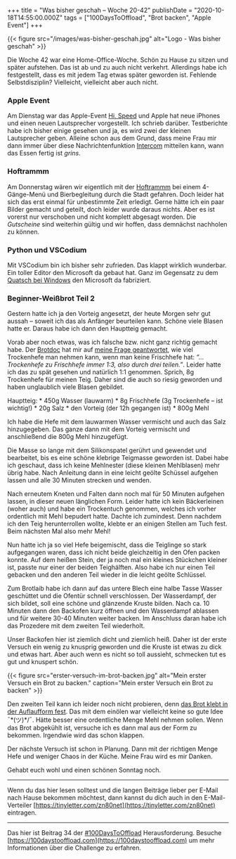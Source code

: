 +++
title = "Was bisher geschah – Woche 20-42"
publishDate = "2020-10-18T14:55:00.000Z"
tags = ["100DaysToOffload", "Brot backen", "Apple Event"]
+++

{{< figure src="/images/was-bisher-geschah.jpg" alt="Logo - Was bisher geschah" >}}

Die Woche 42 war eine Home-Office-Woche. Schön zu Hause zu sitzen und später aufstehen. Das ist ab und zu auch nicht verkehrt. Allerdings habe ich festgestellt, dass es mit jedem Tag etwas später geworden ist. Fehlende Selbstdisziplin? Vielleicht, vielleicht aber auch nicht.

<!--more-->

### Apple Event

Am Dienstag war das Apple-Event [Hi, Speed](/apple-event-hi-speed) und Apple hat neue iPhones und einen neuen Lautsprecher vorgestellt. Ich schrieb darüber. Testberichte habe ich bisher einige gesehen und ja, es wird zwei der kleinen Lautsprecher geben. Alleine schon aus dem Grund, dass meine Frau mir dann immer über diese Nachrichtenfunktion [Intercom](https://www.apple.com/de/search/Intercom?src=globalnav) mitteilen kann, wann das Essen fertig ist *grins*.

### Hoftrammm

Am Donnerstag wären wir eigentlich mit der [Hoftrammm](https://www.hoftrammm.nl/en) bei einem 4-Gänge-Menü und Bierbegleitung durch die Stadt gefahren. Doch leider hat sich das erst einmal für unbestimmte Zeit erledigt. Gerne hätte ich ein paar Bilder gemacht und geteilt, doch leider wurde daraus nichts. Aber es ist vorerst nur verschoben und nicht komplett abgesagt worden. Die *Gutscheine* sind weiterhin gültig und wir hoffen, dass demnächst nachholen zu können.

### Python und VSCodium

Mit VSCodium bin ich bisher sehr zufrieden. Das klappt wirklich wunderbar. Ein toller Editor den Microsoft da gebaut hat. Ganz im Gegensatz zu dem [Quatsch bei Windows](/2020/10/microsoft-windows-installation/) den Microsoft da fabriziert.

### Beginner-Weißbrot Teil 2

Gestern hatte ich ja den Vorteig angesetzt, der heute Morgen sehr gut aussah – soweit ich das als Anfänger beurteilen kann. Schöne viele Blasen hatte er. Daraus habe ich dann den Hauptteig gemacht.

Vorab aber noch etwas, was ich falsche bzw. nicht ganz richtig gemacht habe. Der [Brotdoc](https://brotdoc.com/2013/03/13/beginner-weisbrot/#comment-19695) hat mir auf [meine Frage geantwortet](https://brotdoc.com/2013/03/13/beginner-weisbrot/#comment-19694), wie viel Trockenhefe man nehmen kann, wenn man keine Frischhefe hat: *”... Trockenhefe zu Frischhefe immer 1:3, also durch drei teilen.”*. Leider hatte ich das zu spät gesehen und natürlich 1:1 genommen. Sprich, 8g Trockenhefe für meinen Teig. Daher sind die auch so riesig geworden und haben unglaublich viele Blasen gebildet.

Hauptteig: * 450g Wasser (lauwarm) * 8g Frischhefe (3g Trockenhefe – ist wichtig!) * 20g Salz * den Vorteig (der 12h gegangen ist) * 800g Mehl

Ich habe die Hefe mit dem lauwarmen Wasser vermischt und auch das Salz hinzugegeben. Das ganze dann mit dem Vorteig vermischt und anschließend die 800g Mehl hinzugefügt.

Die Masse so lange mit dem Silikonspatel gerührt und gewendet und bearbeitet, bis es eine schöne klebrige Teigmasse geworden ist. Dabei habe ich geschaut, dass ich keine Mehlnester (diese kleinen Mehlblasen) mehr übrig habe. Nach Anleitung dann in eine leicht geölte Schüssel aufgehen lassen und alle 30 Minuten strecken und wenden.

Nach erneutem Kneten und Falten dann noch mal für 50 Minuten aufgehen lassen, in dieser neuen länglichen Form. Leider hatte ich kein Bäckerleinen (woher auch) und habe ein Trockentuch genommen, welches ich vorher ordentlich mit Mehl bepudert hatte. Dachte ich zumindest. Denn nachdem ich den Teig herunterrollen wollte, klebte er an einigen Stellen am Tuch fest. Beim nächsten Mal also mehr Mehl!

Nun hatte ich ja so viel Hefe beigemischt, dass die Teiglinge so stark aufgegangen waren, dass ich nicht beide gleichzeitig in den Ofen packen konnte. Auf dem heißen Stein, der ja noch mal ein kleines Stückchen kleiner ist, passte nur einer der beiden Teighälften. Also habe ich nur einen Teil gebacken und den anderen Teil wieder in die leicht geölte Schlüssel.

Zum Brotlaib habe ich dann auf das untere Blech eine halbe Tasse Wasser geschüttet und die Ofentür schnell verschlossen. Der Wasserdampf, der sich bildet, soll eine schöne und glänzende Kruste bilden. Nach ca. 10 Minuten dann den Backofen kurz öffnen und den Wasserdampf ablassen und für weitere 30-40 Minuten weiter backen. Im Anschluss daran habe ich das Prozedere mit dem zweiten Teil wiederholt.

Unser Backofen hier ist ziemlich dicht und ziemlich heiß. Daher ist der erste Versuch ein wenig zu knusprig geworden und die Kruste ist etwas zu dick und etwas hart. Aber auch wenn es nicht so toll aussieht, schmecken tut es gut und knuspert schön.

{{< figure src="erster-versuch-im-brot-backen.jpg" alt="Mein erster Versuch ein Brot zu backen." caption="Mein erster Versuch ein Brot zu backen" >}}

Den zweiten Teil kann ich leider noch nicht probieren, denn [das Brot klebt in der Auflaufform fest](https://twitter.com/cblte/status/1317777676975939586). Das mit dem einölen war vielleicht keine so gute Idee ¯\*(ツ)*/¯. Hätte besser eine ordentliche Menge Mehl nehmen sollen. Wenn das Brot abgekühlt ist, versuche ich es dann mal aus der Form zu bekommen. Irgendwie wird das schon klappen.

Der nächste Versuch ist schon in Planung. Dann mit der richtigen Menge Hefe und weniger Chaos in der Küche. Meine Frau wird es mir Danken.

Gehabt euch wohl und einen schönen Sonntag noch.

---

Wenn du das hier lesen solltest und die langen Beiträge lieber per E-Mail nach Hause bekommen möchtest, dann kannst du dich auch in den E-Mail-Verteiler [https://tinyletter.com/zn80net](https://tinyletter.com/zn80net) eintragen.

---

Das hier ist Beitrag 34 der [#100DaysToOffload](/tag/100DaysToOffload) Herausforderung. Besuche [https://100daystooffload.com](https://100daystooffload.com) um mehr Informationen über die Challenge zu erfahren.
